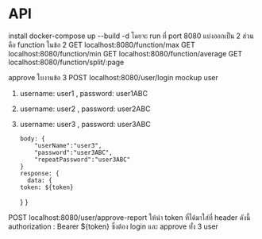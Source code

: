
# API
install docker-compose up --build -d โดยจะ run ที่ port 8080
แบ่งออกเป็น 2 ส่วนคือ
function ในข้อ 2 
GET localhost:8080/function/max
GET localhost:8080/function/min
GET localhost:8080/function/average
GET localhost:8080/function/split/:page

approve ใบงานข้อ 3
POST localhost:8080/user/login
mockup user
 1. username: user1 , password: user1ABC
 2. username: user2 , password: user2ABC
 3. username: user3 , password: user3ABC


        body: {
    	    "userName":"user3",
    	    "password":"user3ABC",
    	    "repeatPassword":"user3ABC"
        }
        response: {
          data: {
		token: ${token}
	  }
        }


POST localhost:8080/user/approve-report
ให้นำ token ที่ได้มาใส่ที่ header ดังนี้ authorization : Bearer ${token} ซึ่งต้อง login และ approve ทั้ง 3 user
